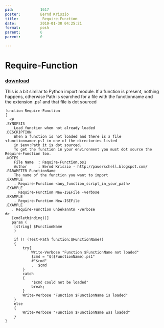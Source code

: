 ```yaml
---
pid:            1617
poster:         Bernd Kriszio
title:           Require-Function
date:           2010-01-30 04:25:21
format:         posh
parent:         0
parent:         0

---
```


#  Require-Function

### [download](1617.ps1)

This is a bit similar to Python import module. If a function is present, nothing happens, otherwise Path is searched for a file with the functionname and the extension .ps1 and that file is dot sourced

```posh
function Require-Function
{
  <# 
.SYNOPSIS 
    Load function when not already loaded    
.DESCRIPTION 
    When a function is not loaded and there is a file <functionname>.ps1 in one of the directories listed
    in $env:Path it is dot sourced.
    To get the function in your environment you must dot source the Require-Function too.
.NOTES 
    File Name  : Require-Function.ps1 
    Author     : Bernd Kriszio - http://pauerschell.blogspot.com/ 
.PARAMETER FunctionName
    The name of the function you want to import
.EXAMPLE 
    . Require-Function <any_function_script_in_your_path>
.EXAMPLE 
    . Require-Function New-ISEFile -verbose
.EXAMPLE 
    . Require-Function New-ISEFile
.EXAMPLE 
   . Require-Function unbekanntn -verbose
#> 
   [cmdletbinding()]
   param (
    [string] $FunctionName
    )
    
    if (! (Test-Path function:$FunctionName))
    {
        try{
            Write-Verbose "Function $FunctionName not loaded"
            $cmd = "$($FunctionName).ps1"
            #"$cmd" 
            .  $cmd
        }
        catch
        {
            "$cmd could not be loaded"
            break;
        }
        Write-Verbose "Function $FunctionName is loaded"
    }
    else
    {
        Write-Verbose "Function $FunctionName was loaded"
    }
}

```
